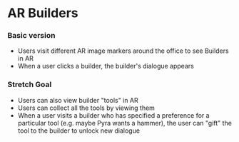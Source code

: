 # AR Builders

### Basic version

* Users visit different AR image markers around the office to see Builders in AR
* When a user clicks a builder, the builder's dialogue appears

### Stretch Goal

* Users can also view builder "tools" in AR
* Users can collect all the tools by viewing them
* When a user visits a builder who has specified a preference for a particular tool (e.g. maybe Pyra wants a hammer), the user can "gift" the tool to the builder to unlock new dialogue
